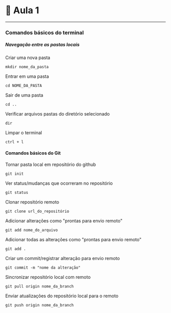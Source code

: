 # 📖 Aula 1 

---

### Comandos básicos do terminal 


##### Navegação entre as pastas locais

Criar uma nova pasta
```
mkdir nome_da_pasta
```

Entrar em uma pasta

```
cd NOME_DA_PASTA
```
Sair de uma pasta
```
cd ..
```

Verificar arquivos pastas do diretório  selecionado

```
dir
```

Limpar o terminal
```
ctrl + l
```

#### Comandos básicos do Git

Tornar pasta local em repositório do github
```
git init
```

Ver status/mudanças que ocorreram no repositório
```
git status
```

Clonar repositório remoto
```
git clone url_do_repositório
```

Adicionar alterações como "prontas para envio remoto"
```
git add nome_do_arquivo
```
Adicionar todas as alterações como "prontas para envio remoto"
```
git add .
```


Criar um commit/registrar alteração para envio remoto
```
git commit -m "nome da alteração"
```

Sincronizar repositório local com remoto
```
git pull origin nome_da_branch
```

Enviar atualizações do repositório local para o remoto
```
git push origin nome_da_branch
```
